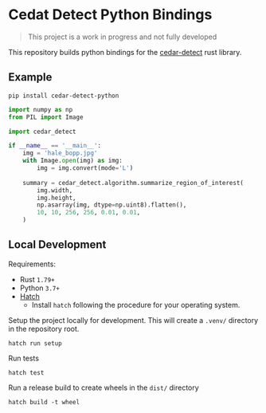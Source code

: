 # Cedat Detect Python Bindings

> This project is a work in progress and not fully developed

This repository builds python bindings for the [cedar-detect](https://github.com/smroid/cedar-detect) rust library.

## Example

```shell
pip install cedar-detect-python
```

```python
import numpy as np
from PIL import Image

import cedar_detect

if __name__ == '__main__':
    img = 'hale_bopp.jpg'
    with Image.open(img) as img:
        img = img.convert(mode='L')
    
    summary = cedar_detect.algorithm.summarize_region_of_interest(
        img.width,
        img.height,
        np.asarray(img, dtype=np.uint8).flatten(),
        10, 10, 256, 256, 0.01, 0.01,
    )
```

## Local Development

Requirements:

- Rust `1.79+`
- Python `3.7+`
- [Hatch](https://hatch.pypa.io/latest/install/)
  - Install `hatch` following the procedure for your operating system.

Setup the project locally for development. 
This will create a `.venv/` directory in the repository root.
```shell
hatch run setup
```

Run tests

```shell
hatch test
```

Run a release build to create wheels in the `dist/` directory

```shell
hatch build -t wheel
```